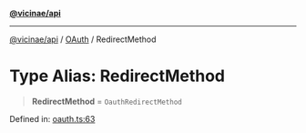 [**@vicinae/api**](../../../../README.md)

***

[@vicinae/api](../../../../README.md) / [OAuth](../README.md) / RedirectMethod

# Type Alias: RedirectMethod

> **RedirectMethod** = `OauthRedirectMethod`

Defined in: [oauth.ts:63](https://github.com/vicinaehq/vicinae/blob/c742d5fc509336339909dd669955b863f086bf4e/api/src/api/oauth.ts#L63)
